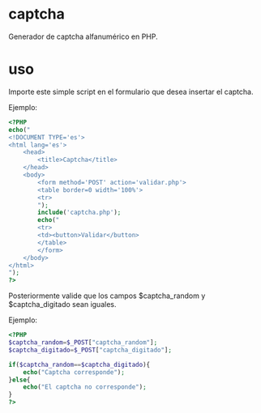 # captcha
Generador de captcha alfanumérico en PHP.

# uso
Importe este simple script en el formulario que desea insertar el captcha.


Ejemplo:

```php
<?PHP
echo("
<!DOCUMENT TYPE='es'>
<html lang='es'>
    <head>
        <title>Captcha</title>
    </head>
    <body>
        <form method='POST' action='validar.php'>
        <table border=0 width='100%'>
        <tr>
        ");
        include('captcha.php');
        echo("
        <tr>
        <td><button>Validar</button>
        </table>
        </form>
    </body>
</html>
");
?>
```

Posteriormente valide que los campos $captcha_random y $captcha_digitado sean iguales.

Ejemplo:

```php
<?PHP
$captcha_random=$_POST["captcha_random"];
$captcha_digitado=$_POST["captcha_digitado"];

if($captcha_random==$captcha_digitado){
    echo("Captcha corresponde");
}else{
    echo("El captcha no corresponde");
}
?>
```
